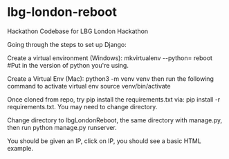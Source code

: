 # lbg-london-reboot
Hackathon Codebase for LBG London Hackathon

Going through the steps to set up Django:

Create a virtual environment (Windows): mkvirtualenv --python=<python-version> reboot  #Put in the version of python you're using.

Create a Virtual Env (Mac): python3 -m venv venv then run the following command to activate virtual env source venv/bin/activate

Once cloned from repo, try pip install the requirements.txt via: pip install -r requirements.txt. You may need to change
directory.

Change directory to lbgLondonReboot, the same directory with manage.py, then run python manage.py runserver.

You should be given an IP, click on IP, you should see a basic HTML example.
